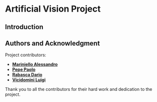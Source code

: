 # Artificial Vision Project
## Introduction


## Authors and Acknowledgment
Project contributors:
- **[Mariniello Alessandro](https://github.com/alexmariniello)**
- **[Pepe Paolo](https://github.com/paolopepe00)**
- **[Rabasca Dario](https://github.com/Dariorab)**
- **[Vicidomini Luigi](https://github.com/luigivicidomini)**

Thank you to all the contributors for their hard work and dedication to the project.
